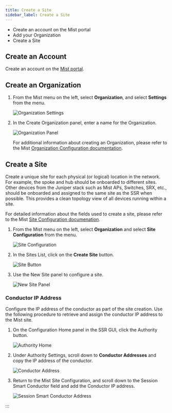 ```yaml
---
title: Create a Site
sidebar_label: Create a Site
---
```


- Create an account on the Mist portal
- Add your Organization
- Create a Site

## Create an Account

Create an account on the [Mist portal](https://manage.mist.com/).

## Create an Organization

1. From the Mist menu on the left, select **Organization**, and select **Settings** from the menu.

    ![Organization Settings](/img/wan_org_settings.png)

2. In the Create Organization panel, enter a name for the Organization.

    ![Organization Panel](/img/wan_create_org.png)

    For additional information about creating an Organization, please refer to the Mist [Organization Configuration documentation](https://www.mist.com/documentation/create-mist-org/).

## Create a Site

Create a unique site for each physical (or logical) location in the network. For example, the spoke and hub should be onboarded to different sites. Other devices from the Juniper stack such as Mist APs, Switches, SRX, etc., should be onboarded and assigned to the same site as the SSR when possible. This provides a clean topology view of all devices running within a site.

For detailed information about the fields used to create a site, please refer to the Mist [Site Configuration documenation](https://www.mist.com/documentation/mist-edge-getting-started-guide-2/#Create_a_Site_for_Campus_Branches).

1. From the Mist menu on the left, select **Organization** and select **Site Configuration** from the menu.

    ![Site Configuration](/img/wan_org_site_config.png)

2. In the Sites List, click on the **Create Site** button.

    ![Site Button](/img/wan_create_site_button.png)

3. Use the New Site panel to configure a site.

    ![New Site Panel](/img/wan_new_site.png)

### Conductor IP Address

Configure the IP address of the conductor as part of the site creation. Use the following procedure to retrieve and assign the conductor IP address to the Mist site. 

1.  On the Configuration Home panel in the SSR GUI, click the Authority button. 

    ![Authority Home](/img/wanas_conductor_ip1.png)

2. Under Authority Settings, scroll down to **Conductor Addresses** and copy the IP address of the conductor.

    ![Conductor Address](/img/wanas_conductor_ip.png)

3. Return to the Mist Site Configuration, and scroll down to the Session Smart Conductor field and add the Conductor IP address.

    ![Session Smart Conductor Address](/img/wanas_conductor_ip_mist.png)


:::


